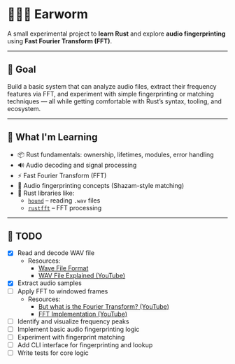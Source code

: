 # 👂🏻🐛 Earworm

A small experimental project to **learn Rust** and explore **audio fingerprinting** using **Fast Fourier Transform (FFT)**.

---

## 🚀 Goal

Build a basic system that can analyze audio files, extract their frequency features via FFT, and experiment with simple fingerprinting or matching techniques — all while getting comfortable with Rust’s syntax, tooling, and ecosystem.

---

## 🧠 What I'm Learning

- 📦 Rust fundamentals: ownership, lifetimes, modules, error handling
- 🔊 Audio decoding and signal processing
- ⚡ Fast Fourier Transform (FFT)
- 🧬 Audio fingerprinting concepts (Shazam-style matching)
- 🧰 Rust libraries like:
  - [`hound`](https://crates.io/crates/hound) – reading `.wav` files
  - [`rustfft`](https://crates.io/crates/rustfft) – FFT processing

---

## 📝 TODO

- [x] Read and decode WAV file
  - Resources:
    - [Wave File Format](http://soundfile.sapp.org/doc/WaveFormat/)
    - [WAV File Explained (YouTube)](https://www.youtube.com/watch?v=udbA7u1zYfc)
- [x] Extract audio samples
- [ ] Apply FFT to windowed frames
  - Resources:
    - [But what is the Fourier Transform? (YouTube)](https://www.youtube.com/watch?v=spUNpyF58BY)
    - [FFT Implementation (YouTube)](https://www.youtube.com/watch?v=Y_ORYKoCExM&list=PLWQ7lipTunZkSGoAnIgbbP54Z7ZawTYSV)
- [ ] Identify and visualize frequency peaks
- [ ] Implement basic audio fingerprinting logic
- [ ] Experiment with fingerprint matching
- [ ] Add CLI interface for fingerprinting and lookup
- [ ] Write tests for core logic
